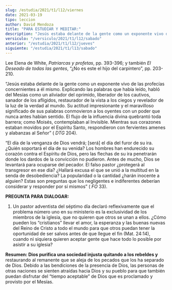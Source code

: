 ```yaml
---
slug: /estudia/2021/t1/l12/viernes
date: 2021-03-19
tipo: leccion
author: David Mendoza
title: "PARA ESTUDIAR Y MEDITAR:"
description: "Jesús estaba delante de la gente como un exponente vivo de las profecías concernientes a él mismo. Explicando las palabras que había leído, habló del Mesías como un aliviador del oprimido, liberador de los cautivos, sanador de los afligidos, restaurador de la vista a los ciegos y revelador de la luz de la verdad al mundo"
versiculo: "/versiculo/2021/t1/l12/sabado"
anterior: "/estudia/2021/t1/l12/jueves"
siguiente: "/estudia/2021/t1/l13/sabado"
---
```


Lee Elena de White, _Patriarcas y profetas_, pp. 393-396; y
también _El Deseado de todas las gentes_, “¿No es
este el hijo del carpintero”, pp. 203-210.


“Jesús estaba delante de la gente como un exponente vivo de
las profecías
concernientes a él mismo. Explicando las palabras que había
leído, habló del Mesías como un aliviador del oprimido,
liberador de los cautivos, sanador de los afligidos, restaurador de la
vista a los ciegos y revelador de la luz de la verdad al mundo. Su
actitud impresionante y el maravilloso significado de sus palabras
conmovieron a los oyentes con un poder que nunca antes habían
sentido. El flujo de la influencia divina quebrantó toda barrera;
como Moisés, contemplaban al Invisible. Mientras sus corazones
estaban movidos por el Espíritu Santo, respondieron con
fervientes amenes y alabanzas al Señor” ( _DTG_ 204).


“El día de la venganza de Dios vendrá; [será] el
día del furor de su ira. ¿Quién soportará el
día de su venida? Los hombres han endurecido su corazón
contra el Espíritu de Dios, pero las flechas de su ira
penetrarán donde los dardos de la convicción no pudieron.
Antes de mucho, Dios se levantará para ocuparse del pecador. El
falso pastor ¿protegerá al transgresor en ese día?
¿Hallará excusa el que se unió a la multitud en la
senda de desobediencia? La popularidad o la cantidad ¿harán
inocente a alguien? Estas son preguntas que los negligentes e
indiferentes deberían considerar y responder por sí
mismos” ( _FO_ 33).


**PREGUNTA PARA DIALOGAR:**

1.  Un pastor adventista del séptimo día declaró
     reflexivamente que el problema número uno en su ministerio es
     la exclusividad de los miembros de la iglesia, que no quieren que
     otros se unan a ellos. ¿Cómo pueden los
     “cristianos” llevar el amor, la esperanza y las buenas
     nuevas del Reino de Cristo a todo el mundo para que otros puedan
     tener la oportunidad de ser salvos antes de que llegue el fin (Mat.
     24:14), cuando ni siquiera quieren aceptar gente que hace todo lo
     posible por asistir a su iglesia?


**Resumen: Dios purifica una sociedad injusta quitando a los rebeldes
y** restaurando al remanente que se aleja de los pecados que los ha
separado de Dios. Debido a las bendiciones de la presencia de Dios,
las personas de otras naciones se sienten atraídas hacia Dios y
su pueblo para que también puedan disfrutar del “tiempo
aceptable” de Dios que es proclamado y provisto por el
Mesías.
